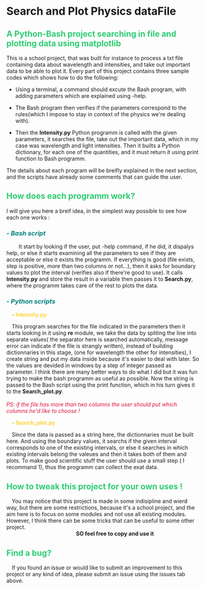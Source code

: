  
# Search and Plot Physics dataFile 

 ## <span style="color: #2ecc71;">A Python-Bash project searching in file and plotting data using matplotlib

This is a school project, that was built for instance to process a txt file containing data about wavelength and intensities, and take out important data to be able to plot it. Every part of this project contains three sample codes which shows how to do the following:

- Using a terminal, a command should excute the Bash program, with adding parameters which are explained using -help.
- The Bash program then verifies if the parameters correspond to the rules(which I impose to stay in context of the physics we're dealing with).

- Then the **Intensity.py** Python programm is called with the given parameters, it searches the file, take out the important data, which in my case was wavelength and light intensities. Then it builts a Python dictionary, for each one of the quantities, and it must return it using print function to Bash programm.

The details about each program will be breifly explained in the next section, and the scripts have already some comments that can guide the user.

## <span style="color: #2ecc71;"> How  does each programm work?

I will give you here a breif idea, in the simplest way possible to see how each one works :

###   <span style="color: #008080;">\- *Bash script* 
 &emsp;&emsp; It start by looking if the user, put -help command, if he did, it dispalys help, or else it starts examining all the parameters to see if they are acceptable or else it exists the programm. If everything is good (file exists, step is positive, more than two columns or not...), then it asks for boundary values to plot the interval (verifies also if there're good to use). It calls **Intensity.py** and store the result in a variable then passes it to **Search.py**, where the programm takes care of the rest to plots the data.

###   <span style="color: #008080;"> \- *Python scripts* 
 <span style="color: #ffd33d; font-weight: bold;">&emsp;&#8226; Intensity.py</span>
 

&emsp;This program searches for the file indicated in the parameters then it starts looking in it using **re** module, we take the data by spliting the line into separate values( the separator here is searched automatically, message error can indicate if the file is strangly written), instead of  building dictionnaries in this stage, (one for wavelength the other for intensities), I create string and put my data inside because it's easier to deal with later. So the values are devided in windows by a step of integer passed as parameter. I think there are many better ways to do what I did but it was fun trying to make the bash programm as useful as possible. Now the string is passed to the Bash script using the print function, which in his turn gives it to the **Search_plot.py**.
<br/> <br/> 
<span style="color: #dc143c;">*PS: if the file has more than two columns the user should put which columns he'd like to choose !*</span>

 <span style="color: #ffd33d; font-weight: bold;">&emsp;&#8226; Search_plot.py</span>
 
&emsp;Since the data is passed as a string here, the dictionnaries must be built here. And using the boundary values, it searchs if the given interval corresponds to one of the existing intervals, or else it searches in which existing intervals belong the valeues and then it takes both of them and plots. To make good scientific stuff the user should use a small step ( I recommand 1), thus the programm can collect the exat data.

##  <span style="color: #2ecc71;"> How to tweak this project for your own uses !

&emsp;You may notice that this project is made in some indisipline and wierd way, but there are some restrictions, because it's a school project, and the aim here is to focus on some modules and not use all existing modules. However, I think there can be some tricks that can be useful to some other project. <br/>&emsp;&emsp;&emsp;&emsp;&emsp;&emsp;&emsp;&emsp;&emsp;&emsp;&emsp;&emsp;&emsp;**SO feel free to copy and use it**

## <span style="color: #2ecc71;"> Find a bug?

&emsp;If you found an issue or would like to submit an improvement to this project or any kind of idea, please submit an issue using the issues tab above. 

